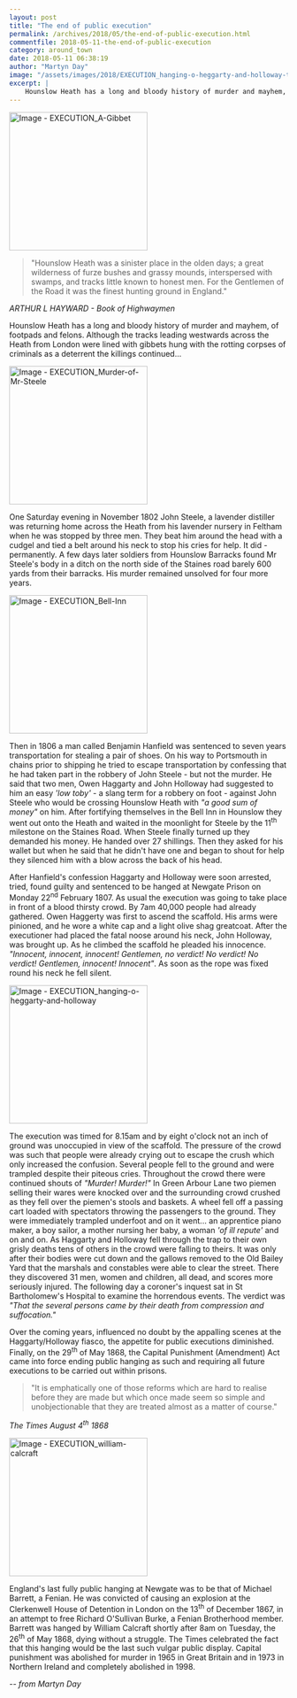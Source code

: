 ```yaml
---
layout: post
title: "The end of public execution"
permalink: /archives/2018/05/the-end-of-public-execution.html
commentfile: 2018-05-11-the-end-of-public-execution
category: around_town
date: 2018-05-11 06:38:19
author: "Martyn Day"
image: "/assets/images/2018/EXECUTION_hanging-o-heggarty-and-holloway-thumb.jpg"
excerpt: |
    Hounslow Heath has a long and bloody history of murder and mayhem, of footpads and felons. Although the tracks leading westwards across the Heath from London were lined with gibbets hung with the rotting corpses of criminals as a deterrent the killings continued...  
---
```


<a href="/assets/images/2018/EXECUTION_A-Gibbet.jpg" title="Click for a larger image"><img src="/assets/images/2018/EXECUTION_A-Gibbet-thumb.jpg" width="250" alt="Image - EXECUTION_A-Gibbet"  class="photo right"/></a>


> "Hounslow Heath was a sinister place in the olden days; a great wilderness of furze bushes and grassy mounds, interspersed with swamps, and tracks little known to honest men. For the Gentlemen of the Road it was the finest hunting ground in England."

<cite>ARTHUR L HAYWARD - Book of Highwaymen</cite>

Hounslow Heath has a long and bloody history of murder and mayhem, of footpads and felons. Although the tracks leading westwards across the Heath from London were lined with gibbets hung with the rotting corpses of criminals as a deterrent the killings continued...

<a href="/assets/images/2018/EXECUTION_Murder-of-Mr-Steele.jpg" title="Click for a larger image"><img src="/assets/images/2018/EXECUTION_Murder-of-Mr-Steele-thumb.jpg" width="250" alt="Image - EXECUTION_Murder-of-Mr-Steele"  class="photo right"/></a>

One Saturday evening in November 1802 John Steele, a lavender distiller was returning home across the Heath from his lavender nursery in Feltham when he was stopped by three men. They beat him around the head with a cudgel and tied a belt around his neck to stop his cries for help. It did - permanently. A few days later soldiers from Hounslow Barracks found Mr Steele's body in a ditch on the north side of the Staines road barely 600 yards from their barracks. His murder remained unsolved for four more years.

<a href="/assets/images/2018/EXECUTION_Bell-Inn.jpg" title="Click for a larger image"><img src="/assets/images/2018/EXECUTION_Bell-Inn-thumb.jpg" width="250" alt="Image - EXECUTION_Bell-Inn"  class="photo right"/></a>

Then in 1806 a man called Benjamin Hanfield was sentenced to seven years transportation for stealing a pair of shoes. On his way to Portsmouth in chains prior to shipping he tried to escape transportation by confessing that he had taken part in the robbery of John Steele - but not the murder. He said that two men, Owen Haggarty and John Holloway had suggested to him an easy <em>'low toby'</em> - a slang term for a robbery on foot - against John Steele who would be crossing Hounslow Heath with <em>"a good sum of money"</em> on him. After fortifying themselves in the Bell Inn in Hounslow they went out onto the Heath and waited in the moonlight for Steele by the 11<sup>th</sup> milestone on the Staines Road. When Steele finally turned up they demanded his money. He handed over 27 shillings. Then they asked for his wallet but when he said that he didn't have one and began to shout for help they silenced him with a blow across the back of his head.

After Hanfield's confession Haggarty and Holloway were soon arrested, tried, found guilty and sentenced to be hanged at Newgate Prison on Monday 22<sup>nd</sup> February 1807. As usual the execution was going to take place in front of a blood thirsty crowd. By 7am 40,000 people had already gathered. Owen Haggerty was first to ascend the scaffold. His arms were pinioned, and he wore a white cap and a light olive shag greatcoat. After the executioner had placed the fatal noose around his neck, John Holloway, was brought up.  As he climbed the scaffold he pleaded his innocence. <em>"Innocent, innocent, innocent! Gentlemen, no verdict! No verdict! No verdict! Gentlemen, innocent! Innocent"</em>. As soon as the rope was fixed round his neck he fell silent.


<a href="/assets/images/2018/EXECUTION_hanging-o-heggarty-and-holloway.jpg" title="Click for a larger image"><img src="/assets/images/2018/EXECUTION_hanging-o-heggarty-and-holloway-thumb.jpg" width="250" alt="Image - EXECUTION_hanging-o-heggarty-and-holloway"  class="photo right"/></a>



The execution was timed for 8.15am and by eight o'clock not an inch of ground was unoccupied in view of the scaffold. The pressure of the crowd was such that people were already crying out to escape the crush which only increased the confusion. Several people fell to the ground and were trampled despite their piteous cries. Throughout the crowd there were continued shouts of <em>"Murder! Murder!"</em> In Green Arbour Lane two piemen selling their wares were knocked over and the surrounding crowd crushed as they fell over the piemen's stools and baskets. A wheel fell off a passing cart loaded with spectators throwing the passengers to the ground. They were immediately trampled underfoot and on it went... an apprentice piano maker, a boy sailor, a mother nursing her baby, a woman <em>'of ill repute'</em> and on and on. As Haggarty and Holloway fell through the trap to their own grisly deaths tens of others in the crowd were falling to theirs. It was only after their bodies were cut down and the gallows removed to the Old Bailey Yard that the marshals and constables were able to clear the street.  There they discovered 31 men, women and children, all dead, and scores more seriously injured. The following day a coroner's inquest sat in St Bartholomew's Hospital to examine the horrendous events. The verdict was <em>"That the several persons came by their death from compression and suffocation."</em>

Over the coming years, influenced no doubt by the appalling scenes at the Haggarty/Holloway fiasco, the appetite for public executions diminished. Finally, on the 29<sup>th</sup> of May 1868, the Capital Punishment (Amendment) Act came into force ending public hanging as such and requiring all future executions to be carried out within prisons.

> "It is emphatically one of those reforms which are hard to realise before they are made but which once made seem so simple and unobjectionable that they are treated almost as a matter of course."

<cite>The Times August 4<sup>th</sup> 1868</cite>

<a href="/assets/images/2018/EXECUTION_william-calcraft.jpg" title="Click for a larger image"><img src="/assets/images/2018/EXECUTION_william-calcraft-thumb.jpg" width="250" alt="Image - EXECUTION_william-calcraft"  class="photo right"/></a>

England's last fully public hanging at Newgate was to be that of Michael Barrett, a Fenian.  He was convicted of causing an explosion at the Clerkenwell House of Detention in London on the 13<sup>th</sup> of December 1867, in an attempt to free Richard O'Sullivan Burke, a Fenian Brotherhood member.  Barrett was hanged by William Calcraft shortly after 8am on Tuesday, the 26<sup>th</sup> of May 1868, dying without a struggle. The Times celebrated the fact that this hanging would be the last such vulgar public display. Capital punishment was abolished for murder in 1965 in Great Britain and in 1973 in Northern Ireland and completely abolished in 1998.

<cite>-- from Martyn Day</cite>
